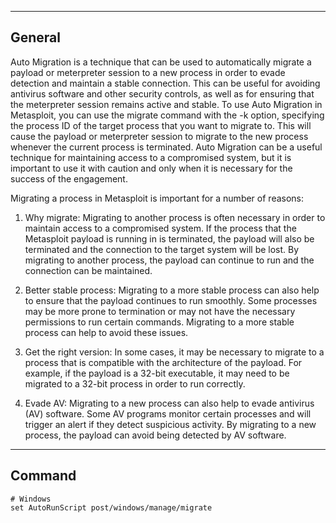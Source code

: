 --- ---

<h2>General</h2>

Auto Migration is a technique that can be used to automatically migrate a payload or meterpreter session to a new process in order to evade detection and maintain a stable connection. This can be useful for avoiding antivirus software and other security controls, as well as for ensuring that the meterpreter session remains active and stable. To use Auto Migration in Metasploit, you can use the migrate command with the -k option, specifying the process ID of the target process that you want to migrate to. This will cause the payload or meterpreter session to migrate to the new process whenever the current process is terminated. Auto Migration can be a useful technique for maintaining access to a compromised system, but it is important to use it with caution and only when it is necessary for the success of the engagement.

Migrating a process in Metasploit is important for a number of reasons:

1.  Why migrate: Migrating to another process is often necessary in order to maintain access to a compromised system. If the process that the Metasploit payload is running in is terminated, the payload will also be terminated and the connection to the target system will be lost. By migrating to another process, the payload can continue to run and the connection can be maintained.
    
2.  Better stable process: Migrating to a more stable process can also help to ensure that the payload continues to run smoothly. Some processes may be more prone to termination or may not have the necessary permissions to run certain commands. Migrating to a more stable process can help to avoid these issues.
    
3.  Get the right version: In some cases, it may be necessary to migrate to a process that is compatible with the architecture of the payload. For example, if the payload is a 32-bit executable, it may need to be migrated to a 32-bit process in order to run correctly.
    
4.  Evade AV: Migrating to a new process can also help to evade antivirus (AV) software. Some AV programs monitor certain processes and will trigger an alert if they detect suspicious activity. By migrating to a new process, the payload can avoid being detected by AV software.

---

<h2>Command</h2>

```
# Windows
set AutoRunScript post/windows/manage/migrate
```

